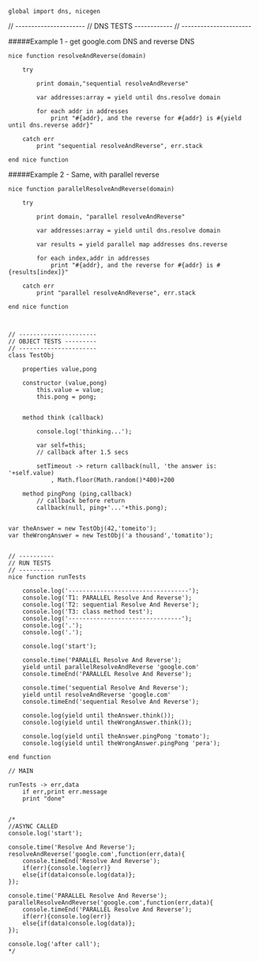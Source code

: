 
	global import dns, nicegen


// ----------------------
// DNS TESTS ------------
// ----------------------

#####Example 1 - get google.com DNS and reverse DNS

	nice function resolveAndReverse(domain)

		try 

			print domain,"sequential resolveAndReverse"

			var addresses:array = yield until dns.resolve domain

			for each addr in addresses
				print "#{addr}, and the reverse for #{addr} is #{yield until dns.reverse addr}"

		catch err
			print "sequential resolveAndReverse", err.stack

	end nice function


#####Example 2 - Same, with parallel reverse

	nice function parallelResolveAndReverse(domain)

		try

			print domain, "parallel resolveAndReverse"

			var addresses:array = yield until dns.resolve domain

			var results = yield parallel map addresses dns.reverse 

			for each index,addr in addresses
				print "#{addr}, and the reverse for #{addr} is #{results[index]}"

		catch err
			print "parallel resolveAndReverse", err.stack

	end nice function



	// ----------------------
	// OBJECT TESTS ---------
	// ----------------------
	class TestObj

		properties value,pong

		constructor (value,pong)
			this.value = value;
			this.pong = pong;
	

		method think (callback)

			console.log('thinking...');
			
			var self=this;
			// callback after 1.5 secs
			
			setTimeout -> return callback(null, 'the answer is: '+self.value)
				, Math.floor(Math.random()*400)+200

		method pingPong (ping,callback)
			// callback before return
			callback(null, ping+'...'+this.pong);


	var theAnswer = new TestObj(42,'tomeito');
	var theWrongAnswer = new TestObj('a thousand','tomatito');


	// ----------
	// RUN TESTS 
	// ----------
	nice function runTests

	    console.log('----------------------------------');
		console.log('T1: PARALLEL Resolve And Reverse');
		console.log('T2: sequential Resolve And Reverse');
		console.log('T3: class method test');
		console.log('--------------------------------');
		console.log('.');
		console.log('.');

		console.log('start');

		console.time('PARALLEL Resolve And Reverse');
		yield until parallelResolveAndReverse 'google.com'
		console.timeEnd('PARALLEL Resolve And Reverse');

		console.time('sequential Resolve And Reverse');
		yield until resolveAndReverse 'google.com'
		console.timeEnd('sequential Resolve And Reverse');

		console.log(yield until theAnswer.think());
		console.log(yield until theWrongAnswer.think());
		
		console.log(yield until theAnswer.pingPong 'tomato');
		console.log(yield until theWrongAnswer.pingPong 'pera');

	end function

	// MAIN

	runTests -> err,data
		if err,print err.message
		print "done"


	/*
	//ASYNC CALLED
	console.log('start');

	console.time('Resolve And Reverse');
	resolveAndReverse('google.com',function(err,data){
		console.timeEnd('Resolve And Reverse');
		if(err){console.log(err)}
		else{if(data)console.log(data)};
	});

	console.time('PARALLEL Resolve And Reverse');
	parallelResolveAndReverse('google.com',function(err,data){
		console.timeEnd('PARALLEL Resolve And Reverse');
		if(err){console.log(err)}
		else{if(data)console.log(data)};
	});

	console.log('after call');
	*/
